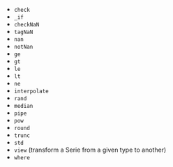 - `check`
- `_if`
- `checkNaN`
- `tagNaN`
- `nan`
- `notNan`
- `ge`
- `gt`
- `le`
- `lt`
- `ne`
- `interpolate`
- `rand`
- `median`
- `pipe`
- `pow`
- `round`
- `trunc`
- `std`
- `view` (transform a Serie from a given type to another)
- `where`
